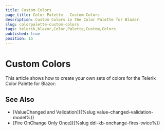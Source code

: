 ```yaml
---
title: Custom Colors
page_title: Color Palette - Custom Colors
description: Custom Colors in the Color Palette for Blazor.
slug: colorpalette-custom-colors
tags: telerik,blazor,Color,Palette,Custom,Colors
published: true
position: 15
---
```


# Custom Colors

This article shows how to create your own sets of colors for the Telerik Color Palette for Blazor:






## See Also

* [ValueChanged and Validation]({%slug value-changed-validation-model%})
* [Fire OnChange Only Once]({%slug ddl-kb-onchange-fires-twice%})
